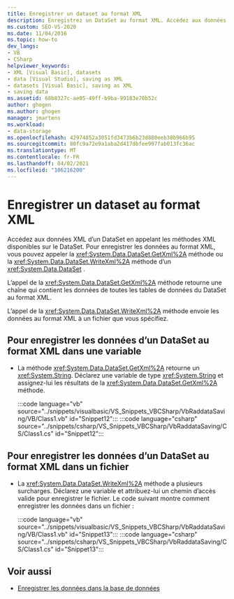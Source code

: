 ```yaml
---
title: Enregistrer un dataset au format XML
description: Enregistrez un DataSet au format XML. Accédez aux données XML d’un DataSet en appelant les méthodes XML disponibles sur le DataSet, telles que GetXml ou WriteXml.
ms.custom: SEO-VS-2020
ms.date: 11/04/2016
ms.topic: how-to
dev_langs:
- VB
- CSharp
helpviewer_keywords:
- XML [Visual Basic], datasets
- data [Visual Studio], saving as XML
- datasets [Visual Basic], saving as XML
- saving data
ms.assetid: 68b8327c-ae05-49ff-b9ba-99183e70b52c
author: ghogen
ms.author: ghogen
manager: jmartens
ms.workload:
- data-storage
ms.openlocfilehash: 42974852a3051fd3473b6b23d880eeb38b966b95
ms.sourcegitcommit: 80fc9a72e9a1aba2d417dbfee997fab013fc36ac
ms.translationtype: MT
ms.contentlocale: fr-FR
ms.lasthandoff: 04/02/2021
ms.locfileid: "106216200"
---
```

# <a name="save-a-dataset-as-xml"></a>Enregistrer un dataset au format XML

Accédez aux données XML d’un DataSet en appelant les méthodes XML disponibles sur le DataSet. Pour enregistrer les données au format XML, vous pouvez appeler la <xref:System.Data.DataSet.GetXml%2A> méthode ou la <xref:System.Data.DataSet.WriteXml%2A> méthode d’un <xref:System.Data.DataSet> .

L’appel de la <xref:System.Data.DataSet.GetXml%2A> méthode retourne une chaîne qui contient les données de toutes les tables de données du DataSet au format XML.

L’appel de la <xref:System.Data.DataSet.WriteXml%2A> méthode envoie les données au format XML à un fichier que vous spécifiez.

## <a name="to-save-the-data-in-a-dataset-as-xml-to-a-variable"></a>Pour enregistrer les données d’un DataSet au format XML dans une variable

- La méthode <xref:System.Data.DataSet.GetXml%2A> retourne un <xref:System.String>. Déclarez une variable de type <xref:System.String> et assignez-lui les résultats de la <xref:System.Data.DataSet.GetXml%2A> méthode.

     :::code language="vb" source="../snippets/visualbasic/VS_Snippets_VBCSharp/VbRaddataSaving/VB/Class1.vb" id="Snippet12":::
     :::code language="csharp" source="../snippets/csharp/VS_Snippets_VBCSharp/VbRaddataSaving/CS/Class1.cs" id="Snippet12":::

## <a name="to-save-the-data-in-a-dataset-as-xml-to-a-file"></a>Pour enregistrer les données d’un DataSet au format XML dans un fichier

- La <xref:System.Data.DataSet.WriteXml%2A> méthode a plusieurs surcharges. Déclarez une variable et attribuez-lui un chemin d’accès valide pour enregistrer le fichier. Le code suivant montre comment enregistrer les données dans un fichier :

     :::code language="vb" source="../snippets/visualbasic/VS_Snippets_VBCSharp/VbRaddataSaving/VB/Class1.vb" id="Snippet13":::
     :::code language="csharp" source="../snippets/csharp/VS_Snippets_VBCSharp/VbRaddataSaving/CS/Class1.cs" id="Snippet13":::

## <a name="see-also"></a>Voir aussi

- [Enregistrer les données dans la base de données](../data-tools/save-data-back-to-the-database.md)
